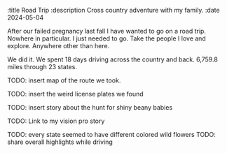 :title Road Trip
:description Cross country adventure with my family.
:date 2024-05-04

After our failed pregnancy last fall I have wanted to go on a road trip.
Nowhere in particular.
I just needed to go.
Take the people I love and explore.
Anywhere other than here.

We did it. 
We spent 18 days driving across the country and back.
6,759.8 miles through 23 states.

TODO: insert map of the route we took.

TODO: insert the weird license plates we found

TODO: insert story about the hunt for shiny beany babies


TODO: Link to my vision pro story

TODO: every state seemed to have different colored wild flowers
TODO: share overall highlights while driving